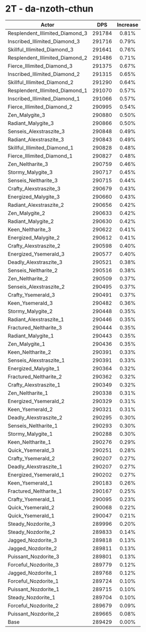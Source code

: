 # 2T - da-nzoth-cthun
| Actor | DPS | Increase |
|---|:---:|:---:|
|Resplendent_Illimited_Diamond_3|291784|0.81%|
|Inscribed_Illimited_Diamond_3|291716|0.79%|
|Skillful_Illimited_Diamond_3|291641|0.76%|
|Resplendent_Illimited_Diamond_2|291486|0.71%|
|Fierce_Illimited_Diamond_3|291375|0.67%|
|Inscribed_Illimited_Diamond_2|291315|0.65%|
|Skillful_Illimited_Diamond_2|291290|0.64%|
|Resplendent_Illimited_Diamond_1|291070|0.57%|
|Inscribed_Illimited_Diamond_1|291066|0.57%|
|Fierce_Illimited_Diamond_2|290995|0.54%|
|Zen_Malygite_3|290880|0.50%|
|Radiant_Malygite_3|290866|0.50%|
|Senseis_Alexstraszite_3|290848|0.49%|
|Radiant_Alexstraszite_3|290843|0.49%|
|Skillful_Illimited_Diamond_1|290828|0.48%|
|Fierce_Illimited_Diamond_1|290827|0.48%|
|Zen_Neltharite_3|290759|0.46%|
|Stormy_Malygite_3|290717|0.45%|
|Senseis_Neltharite_3|290715|0.44%|
|Crafty_Alexstraszite_3|290679|0.43%|
|Energized_Malygite_3|290660|0.43%|
|Radiant_Alexstraszite_2|290656|0.42%|
|Zen_Malygite_2|290633|0.42%|
|Radiant_Malygite_2|290630|0.42%|
|Keen_Neltharite_3|290622|0.41%|
|Energized_Malygite_2|290612|0.41%|
|Crafty_Alexstraszite_2|290598|0.40%|
|Energized_Ysemerald_3|290577|0.40%|
|Deadly_Alexstraszite_3|290521|0.38%|
|Senseis_Neltharite_2|290516|0.38%|
|Zen_Neltharite_2|290509|0.37%|
|Senseis_Alexstraszite_2|290495|0.37%|
|Crafty_Ysemerald_3|290491|0.37%|
|Keen_Ysemerald_3|290482|0.36%|
|Stormy_Malygite_2|290448|0.35%|
|Radiant_Alexstraszite_1|290446|0.35%|
|Fractured_Neltharite_3|290444|0.35%|
|Radiant_Malygite_1|290443|0.35%|
|Zen_Malygite_1|290436|0.35%|
|Keen_Neltharite_2|290391|0.33%|
|Senseis_Alexstraszite_1|290391|0.33%|
|Energized_Malygite_1|290364|0.32%|
|Fractured_Neltharite_2|290362|0.32%|
|Crafty_Alexstraszite_1|290349|0.32%|
|Zen_Neltharite_1|290338|0.31%|
|Energized_Ysemerald_2|290329|0.31%|
|Keen_Ysemerald_2|290321|0.31%|
|Deadly_Alexstraszite_2|290295|0.30%|
|Senseis_Neltharite_1|290293|0.30%|
|Stormy_Malygite_1|290288|0.30%|
|Keen_Neltharite_1|290276|0.29%|
|Quick_Ysemerald_3|290251|0.28%|
|Crafty_Ysemerald_2|290207|0.27%|
|Deadly_Alexstraszite_1|290207|0.27%|
|Energized_Ysemerald_1|290202|0.27%|
|Keen_Ysemerald_1|290183|0.26%|
|Fractured_Neltharite_1|290167|0.25%|
|Crafty_Ysemerald_1|290095|0.23%|
|Quick_Ysemerald_2|290068|0.22%|
|Quick_Ysemerald_1|290047|0.21%|
|Steady_Nozdorite_3|289996|0.20%|
|Steady_Nozdorite_2|289833|0.14%|
|Jagged_Nozdorite_3|289818|0.13%|
|Jagged_Nozdorite_2|289811|0.13%|
|Puissant_Nozdorite_3|289801|0.13%|
|Forceful_Nozdorite_3|289779|0.12%|
|Jagged_Nozdorite_1|289768|0.12%|
|Forceful_Nozdorite_1|289724|0.10%|
|Puissant_Nozdorite_1|289715|0.10%|
|Steady_Nozdorite_1|289704|0.10%|
|Forceful_Nozdorite_2|289679|0.09%|
|Puissant_Nozdorite_2|289665|0.08%|
|Base|289429|0.00%|

